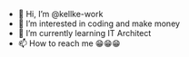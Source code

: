 - 👋 Hi, I’m @kellke-work
- 👀 I’m interested in coding and make money
- 🌱 I’m currently learning IT Architect
- 📫 How to reach me 😁😁😁

<!---
kellke-work/kellke-work is a ✨ special ✨ repository because its `README.md` (this file) appears on your GitHub profile.
You can click the Preview link to take a look at your changes.
--->
